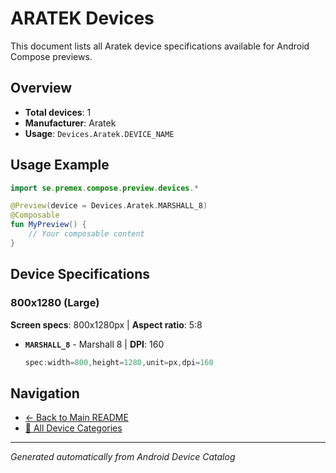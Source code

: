 # ARATEK Devices

This document lists all Aratek device specifications available for Android Compose previews.

## Overview

- **Total devices**: 1
- **Manufacturer**: Aratek
- **Usage**: `Devices.Aratek.DEVICE_NAME`

## Usage Example

```kotlin
import se.premex.compose.preview.devices.*

@Preview(device = Devices.Aratek.MARSHALL_8)
@Composable
fun MyPreview() {
    // Your composable content
}
```

## Device Specifications

### 800x1280 (Large)

**Screen specs**: 800x1280px | **Aspect ratio**: 5:8

- **`MARSHALL_8`** - Marshall 8 | **DPI**: 160
  ```kotlin
  spec:width=800,height=1280,unit=px,dpi=160
  ```

## Navigation

- [← Back to Main README](../../README.md)
- [📱 All Device Categories](../README.md)

---
*Generated automatically from Android Device Catalog*
